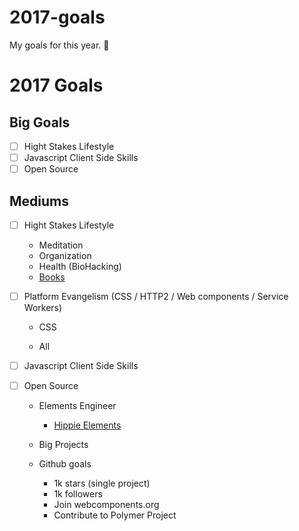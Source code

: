 # 2017-goals
My goals for this year. 🦁

# 2017 Goals

## Big Goals

- [ ] Hight Stakes Lifestyle
- [ ] Javascript Client Side Skills
- [ ] Open Source

## Mediums

- [ ] Hight Stakes Lifestyle
    - Meditation
    - Organization
    - Health (BioHacking)
    - [Books](books.md)
- [ ] Platform Evangelism (CSS / HTTP2 / Web components / Service Workers)
    - CSS
    
    - All

- [ ] Javascript Client Side Skills
- [ ] Open Source
    - Elements Engineer
        - [Hippie Elements](https://github.com/hippie-elements)
    - Big Projects
       
    - Github goals
        - 1k stars (single project)
        - 1k followers
        - Join webcomponents.org
        - Contribute to Polymer Project
